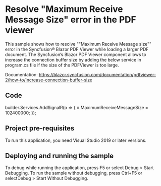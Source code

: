 # Resolve "Maximum Receive Message Size" error in the PDF viewer

This sample shows how to resolve ""Maximum Receive Message size"" error in the Syncfusion&reg; Blazor PDF Viewer while loading a larger PDF document. The Syncfusion’s Blazor PDF Viewer component allows to increase the connection buffer size by adding the below service in program.cs file if the size of the PDFViewer is too large.

Documentation: https://blazor.syncfusion.com/documentation/pdfviewer-2/how-to/increase-connection-buffer-size

## Code
builder.Services.AddSignalR(o => { o.MaximumReceiveMessageSize = 102400000; });

## Project pre-requisites
To run this application, you need Visual Studio 2019 or later versions.

## Deploying and running the sample
To debug while running the application, press F5 or select Debug > Start Debugging. To run the sample without debugging, press Ctrl+F5 or selectDebug > Start Without Debugging.